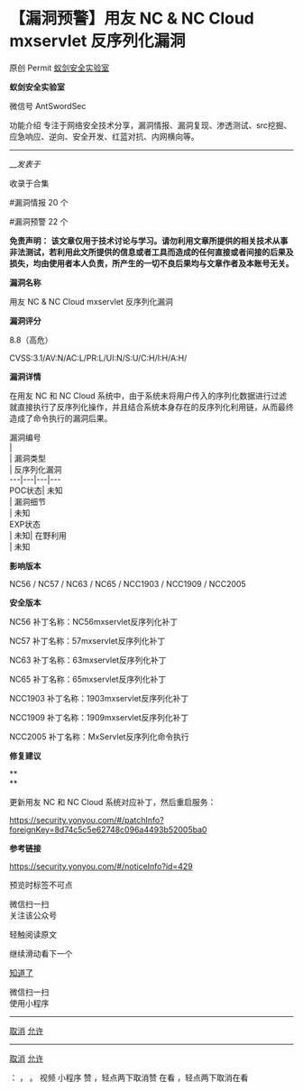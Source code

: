 #  【漏洞预警】用友 NC & NC Cloud mxservlet 反序列化漏洞

原创 Permit  [ 蚁剑安全实验室 ](javascript:void\(0\);)

**蚁剑安全实验室** ![]()

微信号 AntSwordSec

功能介绍 专注于网络安全技术分享，漏洞情报、漏洞复现、渗透测试、src挖掘、应急响应、逆向、安全开发、红蓝对抗、内网横向等。

____

___发表于_

收录于合集

#漏洞情报 20 个

#漏洞预警 22 个

**免责声明：**
**该文章仅用于技术讨论与学习。请勿利用文章所提供的相关技术从事非法测试，若利用此文所提供的信息或者工具而造成的任何直接或者间接的后果及损失，均由使用者本人负责，所产生的一切不良后果均与文章作者及本账号无关。**

 **漏洞名称**

用友 NC & NC Cloud mxservlet 反序列化漏洞

  

 **漏洞评分**

8.8（高危）  

CVSS:3.1/AV:N/AC:L/PR:L/UI:N/S:U/C:H/I:H/A:H/

 **漏洞详情**

在用友 NC 和 NC Cloud
系统中，由于系统未将用户传入的序列化数据进行过滤就直接执行了反序列化操作，并且结合系统本身存在的反序列化利用链，从而最终造成了命令执行的漏洞后果。

漏洞编号  
|  
| 漏洞类型  
| 反序列化漏洞  
---|---|---|---  
POC状态| 未知  
| 漏洞细节  
| 未知  
EXP状态  
| 未知| 在野利用  
| 未知  
  
  
  

 **影响版本**

NC56 / NC57 / NC63 / NC65 / NCC1903 / NCC1909 / NCC2005

  

 **安全版本**

NC56 补丁名称：NC56mxservlet反序列化补丁

NC57 补丁名称：57mxservlet反序列化补丁

NC63 补丁名称：63mxservlet反序列化补丁

NC65 补丁名称：65mxservlet反序列化补丁

NCC1903 补丁名称：1903mxservlet反序列化补丁

NCC1909 补丁名称：1909mxservlet反序列化补丁

NCC2005 补丁名称：MxServlet反序列化命令执行

 **修复建议**

 **  
**

更新用友  NC 和 NC Cloud 系统对应补丁，然后重启服务：

https://security.yonyou.com/#/patchInfo?foreignKey=8d74c5c5e62748c096a4493b52005ba0

 **参考链接**

https://security.yonyou.com/#/noticeInfo?id=429

  

预览时标签不可点

微信扫一扫  
关注该公众号

轻触阅读原文

继续滑动看下一个

[知道了](javascript:;)

微信扫一扫  
使用小程序

****

[取消](javascript:void\(0\);) [允许](javascript:void\(0\);)

****

[取消](javascript:void\(0\);) [允许](javascript:void\(0\);)

： ， 。   视频 小程序 赞 ，轻点两下取消赞 在看 ，轻点两下取消在看

